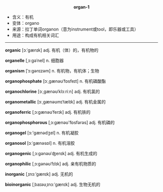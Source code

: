 
**<center>organ-1</center>**

- <span class="definition">含义：有机</span>
- <span class="definition">变体：organo</span>
- <span class="definition">来源：拉丁单词organon（意为instrument或tool，即乐器或工具）</span>
- <span class="definition">用途：构成有机相关词汇</span>

---

<span class="vocabulary">**organic**</span> [ɔːˈɡænɪk] adj. 有机（体）的，有机物的

<span class="vocabulary">**organelle**</span> [ˌɔːɡəˈnel] n. 细胞器

<span class="vocabulary">**organism**</span> [ˈɔːɡənɪzəm] n. 有机物，有机体；生物

<span class="vocabulary">**organophosphate**</span> [ɔːˌɡænəʊˈfɒsfeɪt] n. 有机磷酸酯

<span class="vocabulary">**organochlorine**</span> [ɔːˌɡænəʊˈklɔːriːn] adj. 有机氯的

<span class="vocabulary">**organometallic**</span> [ɔːˌɡænəʊmɪˈtælɪk] adj. 有机金属的

<span class="vocabulary">**organoferric**</span> [ˌɔ:gænəʊˈferɪk] adj. 有机铁的

<span class="vocabulary">**organophosphorous**</span> [ˌɔ:gænəʊ'fɒsfәrәs] adj. 有机磷的

<span class="vocabulary">**organogel**</span> [ɔ:'gænәdʒel] n. 有机凝胶

<span class="vocabulary">**organosol**</span> [ɔːˈɡænəsɒl] n. 有机溶胶

<span class="vocabulary">**organogenic**</span> [ˌɔ:gənəʊˈʤenɪk] adj. 有机生成的

<span class="vocabulary">**organophilic**</span> [ˌɔ:gənəʊˈfɪlɪk] adj. 亲有机物质的


<span class="vocabulary">**inorganic**</span> [ˌɪnɔːˈɡænɪk] adj. 无机的

<span class="vocabulary">**bioinorganic**</span> [ˌbaɪəʊˌɪnɔːˈɡænɪk] adj. 生物无机的

